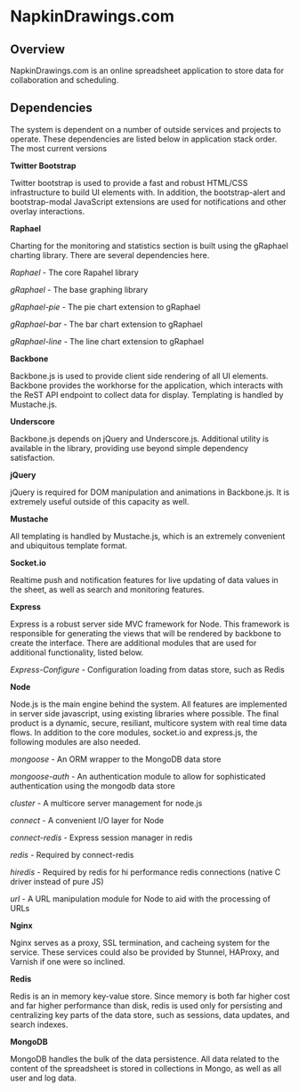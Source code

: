 NapkinDrawings.com
==================

Overview
--------

NapkinDrawings.com is an online spreadsheet application to store data for collaboration and scheduling.

Dependencies
------------

The system is dependent on a number of outside services and projects to operate. These dependencies are listed
below in application stack order. The most current versions 

**Twitter Bootstrap**

Twitter bootstrap is used to provide a fast and robust HTML/CSS infrastructure to build UI elements with. In
addition, the bootstrap-alert and bootstrap-modal JavaScript extensions are used for notifications and other
overlay interactions.

**Raphael**

Charting for the monitoring and statistics section is built using the gRaphael charting library. There are 
several dependencies here.

*Raphael* - The core Rapahel library

*gRaphael* - The base graphing library

*gRaphael-pie* - The pie chart extension to gRaphael

*gRaphael-bar* - The bar chart extension to gRaphael

*gRaphael-line* - The line chart extension to gRaphael

**Backbone**

Backbone.js is used to provide client side rendering of all UI elements. Backbone provides the workhorse for
the application, which interacts with the ReST API endpoint to collect data for display. Templating is handled
by Mustache.js.

**Underscore**

Backbone.js depends on jQuery and Underscore.js. Additional utility is available in the library, providing use
beyond simple dependency satisfaction.

**jQuery**

jQuery is required for DOM manipulation and animations in Backbone.js. It is extremely useful outside of this
capacity as well.

**Mustache**

All templating is handled by Mustache.js, which is an extremely convenient and ubiquitous template format.

**Socket.io**

Realtime push and notification features for live updating of data values in the sheet, as well as search and
monitoring features.

**Express**

Express is a robust server side MVC framework for Node. This framework is responsible for generating the views 
that will be rendered by backbone to create the interface. There are additional modules that are used for 
additional functionality, listed below.

*Express-Configure* - Configuration loading from datas store, such as Redis

**Node**

Node.js is the main engine behind the system. All features are implemented in server side javascript, using
existing libraries where possible. The final product is a dynamic, secure, resiliant, multicore system with
real time data flows. In addition to the core modules, socket.io and express.js, the following modules are
also needed.

*mongoose* - An ORM wrapper to the MongoDB data store

*mongoose-auth* - An authentication module to allow for sophisticated authentication using the mongodb data
store

*cluster* - A multicore server management for node.js

*connect* - A convenient I/O layer for Node

*connect-redis* - Express session manager in redis

*redis* - Required by connect-redis

*hiredis* - Required by redis for hi performance redis connections (native C driver instead of pure JS)

*url* - A URL manipulation module for Node to aid with the processing of URLs

**Nginx**

Nginx serves as a proxy, SSL termination, and cacheing system for the service. These services could also be
provided by Stunnel, HAProxy, and Varnish if one were so inclined.

**Redis**

Redis is an in memory key-value store. Since memory is both far higher cost and far higher performance than
disk, redis is used only for persisting and centralizing key parts of the data store, such as sessions, data
updates, and search indexes.

**MongoDB**

MongoDB handles the bulk of the data persistence. All data related to the content of the spreadsheet is stored
in collections in Mongo, as well as all user and log data.